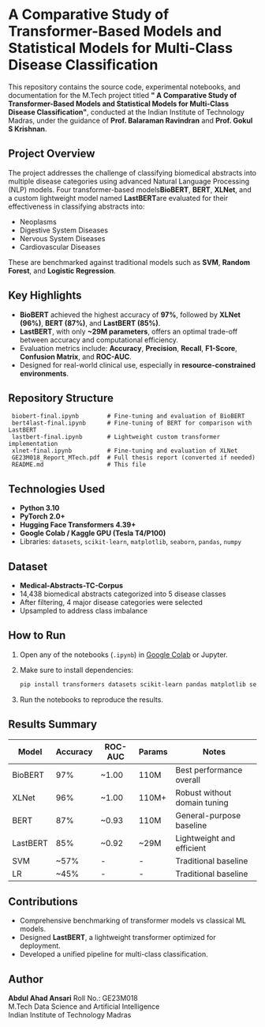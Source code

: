 
# A Comparative Study of Transformer-Based Models and Statistical Models for Multi-Class Disease Classification

This repository contains the source code, experimental notebooks, and documentation for the M.Tech project titled **" A Comparative Study of Transformer-Based Models and Statistical Models for Multi-Class Disease Classification"**, conducted at the Indian Institute of Technology Madras, under the guidance of **Prof. Balaraman Ravindran** and **Prof. Gokul S Krishnan**.

## Project Overview

The project addresses the challenge of classifying biomedical abstracts into multiple disease categories using advanced Natural Language Processing (NLP) models. Four transformer-based models**BioBERT**, **BERT**, **XLNet**, and a custom lightweight model named **LastBERT**are evaluated for their effectiveness in classifying abstracts into:

- Neoplasms
- Digestive System Diseases
- Nervous System Diseases
- Cardiovascular Diseases

These are benchmarked against traditional models such as **SVM**, **Random Forest**, and **Logistic Regression**.

## Key Highlights

- **BioBERT** achieved the highest accuracy of **97%**, followed by **XLNet (96%)**, **BERT (87%)**, and **LastBERT (85%)**.
- **LastBERT**, with only **~29M parameters**, offers an optimal trade-off between accuracy and computational efficiency.
- Evaluation metrics include: **Accuracy**, **Precision**, **Recall**, **F1-Score**, **Confusion Matrix**, and **ROC-AUC**.
- Designed for real-world clinical use, especially in **resource-constrained environments**.

##  Repository Structure

```
 biobert-final.ipynb        # Fine-tuning and evaluation of BioBERT
 bert4last-final.ipynb      # Fine-tuning of BERT for comparison with LastBERT
 lastbert-final.ipynb       # Lightweight custom transformer implementation
 xlnet-final.ipynb          # Fine-tuning and evaluation of XLNet
 GE23M018_Report_MTech.pdf  # Full thesis report (converted if needed)
 README.md                  # This file
```

## Technologies Used

- **Python 3.10**
- **PyTorch 2.0+**
- **Hugging Face Transformers 4.39+**
- **Google Colab / Kaggle GPU (Tesla T4/P100)**
- Libraries: `datasets`, `scikit-learn`, `matplotlib`, `seaborn`, `pandas`, `numpy`

## Dataset

- **Medical-Abstracts-TC-Corpus**
- 14,438 biomedical abstracts categorized into 5 disease classes
- After filtering, 4 major disease categories were selected
- Upsampled to address class imbalance

## How to Run


1. Open any of the notebooks (`.ipynb`) in [Google Colab](https://colab.research.google.com/) or Jupyter.

2. Make sure to install dependencies:
   ```bash
   pip install transformers datasets scikit-learn pandas matplotlib seaborn
   ```

3. Run the notebooks to reproduce the results.

## Results Summary

| Model     | Accuracy | ROC-AUC | Params        | Notes                         |
|-----------|----------|---------|---------------|-------------------------------|
| BioBERT   | 97%      | ~1.00   | 110M          | Best performance overall      |
| XLNet     | 96%      | ~1.00   | 110M+         | Robust without domain tuning  |
| BERT      | 87%      | ~0.93   | 110M          | General-purpose baseline      |
| LastBERT  | 85%      | ~0.92   | ~29M          | Lightweight and efficient     |
| SVM       | ~57%     | -       | -             | Traditional baseline          |
| LR        | ~45%     | -       | -             | Traditional baseline          |   
 

## Contributions

- Comprehensive benchmarking of transformer models vs classical ML models.
- Designed **LastBERT**, a lightweight transformer optimized for deployment.
- Developed a unified pipeline for multi-class classification.

## Author

**Abdul Ahad Ansari**
Roll No.: GE23M018  
M.Tech Data Science and Artificial Intelligence  
Indian Institute of Technology Madras  
